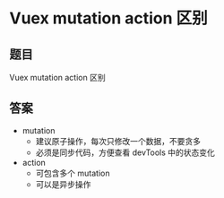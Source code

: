 # Vuex mutation action 区别

## 题目

Vuex mutation action 区别

## 答案

- mutation
    - 建议原子操作，每次只修改一个数据，不要贪多
    - 必须是同步代码，方便查看 devTools 中的状态变化
- action
    - 可包含多个 mutation
    - 可以是异步操作

